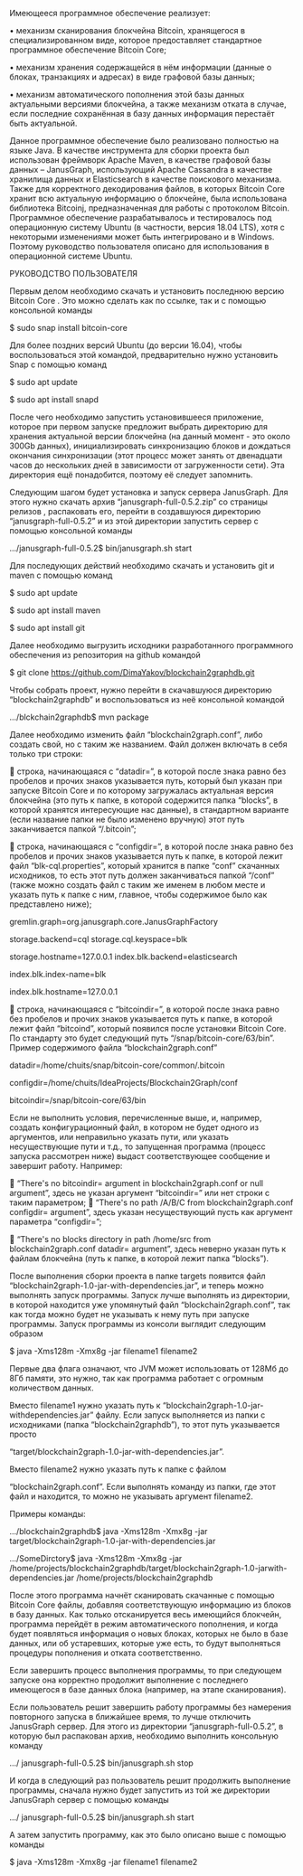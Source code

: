 Имеющееся программное обеспечение реализует: 

•	механизм сканирования блокчейна Bitcoin, хранящегося в специализированном виде, которое предоставляет стандартное программное обеспечение Bitcoin Core; 

•	механизм хранения содержащейся в нём информации (данные о блоках, транзакциях и адресах) в виде графовой базы данных; 

•	механизм автоматического пополнения этой базы данных актуальными версиями блокчейна, а также механизм отката в случае, если последние сохранённая в базу данных информация перестаёт быть актуальной. 

Данное программное обеспечение было реализовано полностью на языке Java. В качестве инструмента для сборки проекта был использован фреймворк 
Apache Maven, в качестве графовой базы данных – JanusGraph, использующий Apache Cassandra в качестве хранилища данных и Elasticsearch в качестве поискового механизма. Также для корректного декодирования файлов, в которых Bitcoin Core хранит всю актуальную информацию о блокчейне, была использована библиотека Bitcoinj, предназначенная для работы с протоколом Bitcoin. 
 Программное обеспечение разрабатывалось и тестировалось под операционную систему Ubuntu (в частности, версия 18.04 LTS), хотя с некоторыми изменениями может быть интегрировано и в Windows. Поэтому руководство пользователя описано для использования в операционной системе Ubuntu. 
 
РУКОВОДСТВО ПОЛЬЗОВАТЕЛЯ 
 
Первым делом необходимо скачать и установить последнюю версию Bitcoin Core . Это можно сделать как по ссылке, так и с помощью консольной команды  

$ sudo snap install bitcoin-core 

 Для более поздних версий Ubuntu (до версии 16.04), чтобы воспользоваться этой командой, предварительно нужно установить Snap с помощью команд 
 
$ sudo apt update 

$ sudo apt install snapd 

После чего необходимо запустить установившееся приложение, которое при первом запуске предложит выбрать директорию для хранения актуальной версии блокчейна (на данный момент - это около 300Gb данных), инициализировать синхронизацию блоков и дождаться окончания синхронизации (этот процесс может занять от двенадцати часов до нескольких дней в зависимости от загруженности сети). Эта директория ещё понадобится, поэтому её следует запомнить. 

Следующим шагом будет установка и запуск сервера JanusGraph. Для этого нужно скачать архив “janusgraph-full-0.5.2.zip” со страницы релизов , распаковать его, перейти в создавшуюся директорию “janusgraph-full-0.5.2” и из этой директории запустить сервер с помощью консольной команды  

…/janusgraph-full-0.5.2$ bin/janusgraph.sh start 

Для последующих действий необходимо скачать и установить git и maven с помощью команд 

$ sudo apt update 

$ sudo apt install maven 

$ sudo apt install git 
 
Далее необходимо выгрузить исходники разработанного программного обеспечения из репозитория на github командой

$ git clone https://github.com/DimaYakov/blockchain2graphdb.git 

Чтобы собрать проект, нужно перейти в скачавшуюся директорию “blockchain2graphdb” и воспользоваться из неё консольной командой  

…/blckchain2graphdb$ mvn package 

Далее необходимо изменить файл “blockchain2graph.conf”, либо создать свой, но с таким же названием. Файл должен включать в себя только три строки: 

	строка, начинающаяся с “datadir=”, в которой после знака равно без пробелов и прочих знаков указывается путь, который был указан при запуске Bitcoin Core и по которому загружалась актуальная версия блокчейна (это путь к папке, в которой содержится папка “blocks”, в которой хранятся интересующие нас данные), в стандартном варианте (если название папки не было изменено вручную) этот путь заканчивается папкой “/.bitcoin”; 

	строка, начинающаяся с “configdir=”, в которой после знака равно без пробелов и прочих знаков указывается путь к папке, в которой лежит файл “blk-cql.properties”, который хранится в папке “conf” скачанных 
исходников, то есть этот путь должен заканчиваться папкой “/conf” (также можно создать файл с таким же именем в любом месте и указать путь к папке с ним, главное, чтобы содержимое было как представлено ниже); 
 
gremlin.graph=org.janusgraph.core.JanusGraphFactory 

storage.backend=cql storage.cql.keyspace=blk 

storage.hostname=127.0.0.1 index.blk.backend=elasticsearch 

index.blk.index-name=blk 

index.blk.hostname=127.0.0.1 
 
 строка, начинающаяся с “bitcoindir=”, в которой после знака равно без пробелов и прочих знаков указывается путь к папке, в которой лежит файл “bitcoind”, который появился после установки Bitcoin Core. По стандарту это будет следующий путь “/snap/bitcoin-core/63/bin”.  
Пример содержимого файла “blockchain2graph.conf”
 
datadir=/home/chuits/snap/bitcoin-core/common/.bitcoin

configdir=/home/chuits/IdeaProjects/Blockchain2Graph/conf 

bitcoindir=/snap/bitcoin-core/63/bin 

 
 Если не выполнить условия, перечисленные выше, и, например, создать конфигурационный файл, в котором не будет одного из аргументов, или неправильно указать пути, или указать несуществующие пути и т.д., то запущенная программа (процесс запуска рассмотрен ниже) выдаст соответствующее сообщение и завершит работу. Например: 

	“There's no bitcoindir= argument in blockchain2graph.conf or null argument”, здесь не указан аргумент “bitcoindir=” или нет строки с таким параметром;  “There's no path /A/B/C from blockchain2graph.conf configdir= argument”, здесь указан несуществующий пусть как аргумент параметра “configdir=”; 

	“There's no blocks directory in path /home/src from blockchain2graph.conf datadir= argument”, здесь неверно указан путь к файлам блокчейна (путь к папке, в которой лежит папка “blocks”). 

После выполнения сборки проекта в папке targets появится файл “blockchain2graph-1.0-jar-with-dependencies.jar”, и теперь можно выполнять запуск программы. Запуск лучше выполнять из директории, в которой находится уже упомянутый файл “blockchain2graph.conf”, так как тогда можно будет не указывать к нему путь при запуске программы. Запуск программы из консоли выглядит следующим образом  

$ java -Xms128m -Xmx8g -jar filename1 filename2 

Первые два флага означают, что JVM может использовать от 128Мб до 8Гб памяти, это нужно, так как программа работает с огромным количеством данных.  

Вместо filename1 нужно указать путь к “blockchain2graph-1.0-jar-withdependencies.jar” файлу. Если запуск выполняется из папки с исходниками (папка 	“blockchain2graphdb”), 	то 	этот 	путь 	указывается 	просто 

“target/blockchain2graph-1.0-jar-with-dependencies.jar”. 
	
  Вместо 	filename2 	нужно 	указать 	путь 	к 	папке 	с 	файлом 

“blockchain2graph.conf”. Если выполнять команду из папки, где этот файл и находится, то можно не указывать аргумент filename2. 

Примеры команды: 

…/blockchain2graphdb$ java -Xms128m -Xmx8g -jar target/blockchain2graph-1.0-jar-with-dependencies.jar 
 
…/SomeDirctory$ java -Xms128m -Xmx8g -jar /home/projects/blockchain2graphdb/target/blockchain2graph-1.0-jarwith-dependencies.jar /home/projects/blockchain2graphdb 

После этого программа начнёт сканировать скачанные с помощью Bitcoin Core файлы, добавляя соответствующую информацию из блоков в базу данных. Как только отсканируется весь имеющийся блокчейн, программа перейдёт в режим автоматического пополнения, и когда будет появляться информация о новых блоках, которых не было в базе данных, или об устаревших, которые уже есть, то будут выполняться процедуры пополнения и отката соответственно.  

Если завершить процесс выполнения программы, то при следующем запуске она корректно продолжит выполнение с последнего имеющегося в базе данных блока (например, на этапе сканирования). 

Если пользователь решит завершить работу программы без намерения повторного запуска в ближайшее время, то лучше отключить JanusGraph сервер. Для этого из директории “janusgraph-full-0.5.2”, в которую был распакован 
архив, необходимо выполнить консольную команду 

…/ janusgraph-full-0.5.2$ bin/janusgraph.sh stop 

И когда в следующий раз пользователь решит продолжить выполнение программы, сначала нужно будет запустить из той же директории JanusGraph сервер с помощью команды 

…/ janusgraph-full-0.5.2$ bin/janusgraph.sh start 

А затем запустить программу, как это было описано выше с помощью команды 

$ java -Xms128m -Xmx8g -jar filename1 filename2 

